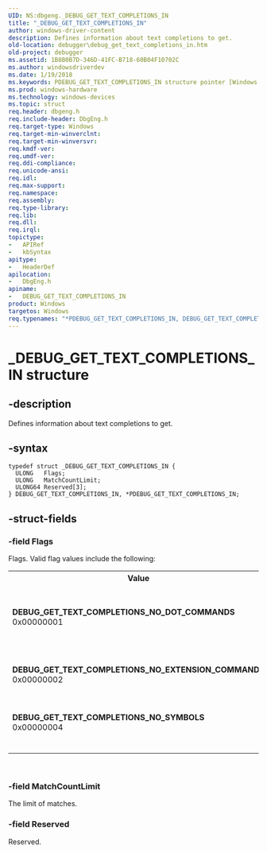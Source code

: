 ```yaml
---
UID: NS:dbgeng._DEBUG_GET_TEXT_COMPLETIONS_IN
title: "_DEBUG_GET_TEXT_COMPLETIONS_IN"
author: windows-driver-content
description: Defines information about text completions to get.
old-location: debugger\debug_get_text_completions_in.htm
old-project: debugger
ms.assetid: 1B8B0B7D-346D-41FC-B718-60B04F10702C
ms.author: windowsdriverdev
ms.date: 1/19/2018
ms.keywords: PDEBUG_GET_TEXT_COMPLETIONS_IN structure pointer [Windows Debugging], DEBUG_GET_TEXT_COMPLETIONS_IN, _DEBUG_GET_TEXT_COMPLETIONS_IN, DEBUG_GET_TEXT_COMPLETIONS_NO_DOT_COMMANDS, DEBUG_GET_TEXT_COMPLETIONS_IN structure [Windows Debugging], DEBUG_GET_TEXT_COMPLETIONS_NO_SYMBOLS, dbgeng/DEBUG_GET_TEXT_COMPLETIONS_IN, *PDEBUG_GET_TEXT_COMPLETIONS_IN, debugger.debug_get_text_completions_in, DEBUG_GET_TEXT_COMPLETIONS_NO_EXTENSION_COMMANDS, PDEBUG_GET_TEXT_COMPLETIONS_IN, dbgeng/PDEBUG_GET_TEXT_COMPLETIONS_IN
ms.prod: windows-hardware
ms.technology: windows-devices
ms.topic: struct
req.header: dbgeng.h
req.include-header: DbgEng.h
req.target-type: Windows
req.target-min-winverclnt: 
req.target-min-winversvr: 
req.kmdf-ver: 
req.umdf-ver: 
req.ddi-compliance: 
req.unicode-ansi: 
req.idl: 
req.max-support: 
req.namespace: 
req.assembly: 
req.type-library: 
req.lib: 
req.dll: 
req.irql: 
topictype:
-	APIRef
-	kbSyntax
apitype:
-	HeaderDef
apilocation:
-	DbgEng.h
apiname:
-	DEBUG_GET_TEXT_COMPLETIONS_IN
product: Windows
targetos: Windows
req.typenames: "*PDEBUG_GET_TEXT_COMPLETIONS_IN, DEBUG_GET_TEXT_COMPLETIONS_IN"
---
```


# _DEBUG_GET_TEXT_COMPLETIONS_IN structure


## -description


Defines information about text completions to get. 


## -syntax


````
typedef struct _DEBUG_GET_TEXT_COMPLETIONS_IN {
  ULONG   Flags;
  ULONG   MatchCountLimit;
  ULONG64 Reserved[3];
} DEBUG_GET_TEXT_COMPLETIONS_IN, *PDEBUG_GET_TEXT_COMPLETIONS_IN;
````


## -struct-fields




### -field Flags

Flags. Valid flag values include the following:

<table>
<tr>
<th>Value</th>
<th>Meaning</th>
</tr>
<tr>
<td width="40%"><a id="DEBUG_GET_TEXT_COMPLETIONS_NO_DOT_COMMANDS"></a><a id="debug_get_text_completions_no_dot_commands"></a><dl>
<dt><b>DEBUG_GET_TEXT_COMPLETIONS_NO_DOT_COMMANDS</b></dt>
<dt>0x00000001</dt>
</dl>
</td>
<td width="60%">
Do not include dot commands. Dot commands begin with a period (.).

</td>
</tr>
<tr>
<td width="40%"><a id="DEBUG_GET_TEXT_COMPLETIONS_NO_EXTENSION_COMMANDS"></a><a id="debug_get_text_completions_no_extension_commands"></a><dl>
<dt><b>DEBUG_GET_TEXT_COMPLETIONS_NO_EXTENSION_COMMANDS</b></dt>
<dt>0x00000002</dt>
</dl>
</td>
<td width="60%">
Do not include extension commands. 

</td>
</tr>
<tr>
<td width="40%"><a id="DEBUG_GET_TEXT_COMPLETIONS_NO_SYMBOLS"></a><a id="debug_get_text_completions_no_symbols"></a><dl>
<dt><b>DEBUG_GET_TEXT_COMPLETIONS_NO_SYMBOLS</b></dt>
<dt>0x00000004</dt>
</dl>
</td>
<td width="60%">
Do not include completions with symbols.

</td>
</tr>
</table>
 


### -field MatchCountLimit

The limit of matches.


### -field Reserved

Reserved. 

